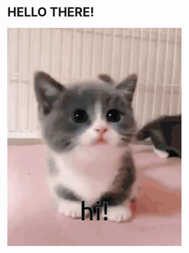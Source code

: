 
# HELLO THERE!

![](https://github.com/Oana-Florentina/Oana-Florentina/blob/main/84c1ef546dfda0cb7c548f193e817c7a.gif)
